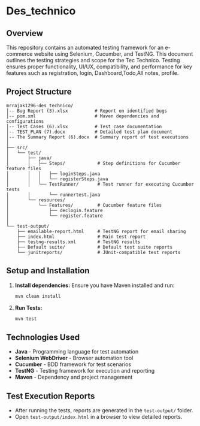 # Des_technico

## Overview
This repository contains an automated testing framework for an e-commerce website using Selenium, Cucumber, and TestNG. This document outlines the testing strategies and scope for the Tec Technico. Testing ensures proper functionality, UI/UX, compatibility, and performance for key features such as registration, login, Dashboard,Todo,All notes, profile.

## Project Structure
```
mrrajak1296-des_technico/
│-- Bug Report (3).xlsx          # Report on identified bugs
│-- pom.xml                      # Maven dependencies and configurations
│-- Test Cases (6).xlsx          # Test case documentation
│-- TEST_PLAN (7).docx           # Detailed test plan document
│-- The Summary Report (6).docx  # Summary report of test executions
│
├── src/
│   └── test/
│       ├── java/
│       │   ├── Steps/            # Step definitions for Cucumber feature files
│       │   │   ├── loginSteps.java
│       │   │   └── registerSteps.java
│       │   └── TestRunner/       # Test runner for executing Cucumber tests
│       │       └── runnertest.java
│       └── resources/
│           └── Features/         # Cucumber feature files
│               ├── declogin.feature
│               └── register.feature
│
└── test-output/
    ├── emailable-report.html     # TestNG report for email sharing
    ├── index.html                # Main test report
    ├── testng-results.xml        # TestNG results
    ├── Default suite/            # Default test suite reports
    └── junitreports/             # JUnit-compatible test reports
```

## Setup and Installation
1. **Install dependencies:**
   Ensure you have Maven installed and run:
   ```sh
   mvn clean install
   ```
2. **Run Tests:**
   ```sh
   mvn test
   ```

## Technologies Used
- **Java** - Programming language for test automation
- **Selenium WebDriver** - Browser automation tool
- **Cucumber** - BDD framework for test scenarios
- **TestNG** - Testing framework for execution and reporting
- **Maven** - Dependency and project management

## Test Execution Reports
- After running the tests, reports are generated in the `test-output/` folder.
- Open `test-output/index.html` in a browser to view detailed reports.

  
